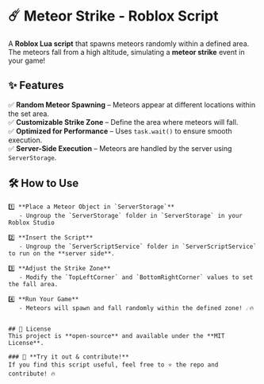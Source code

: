 # ☄️ Meteor Strike - Roblox Script

A **Roblox Lua script** that spawns meteors randomly within a defined area. The meteors fall from a high altitude, simulating a **meteor strike** event in your game!  

## ✨ Features  
✅ **Random Meteor Spawning** – Meteors appear at different locations within the set area.  
✅ **Customizable Strike Zone** – Define the area where meteors will fall.  
✅ **Optimized for Performance** – Uses `task.wait()` to ensure smooth execution.  
✅ **Server-Side Execution** – Meteors are handled by the server using `ServerStorage`.  


## 🛠️ How to Use  
```
1️⃣ **Place a Meteor Object in `ServerStorage`**  
   - Ungroup the `ServerStorage` folder in `ServerStorage` in your Roblox Studio

2️⃣ **Insert the Script**  
   - Ungroup the `ServerScriptService` folder in `ServerScriptService` to run on the **server side**.  

3️⃣ **Adjust the Strike Zone**  
   - Modify the `TopLeftCorner` and `BottomRightCorner` values to set the fall area.  

4️⃣ **Run Your Game**  
   - Meteors will spawn and fall randomly within the defined zone! ☄️🔥  


## 📄 License  
This project is **open-source** and available under the **MIT License**.  

### 🚀 **Try it out & contribute!**  
If you find this script useful, feel free to ⭐ the repo and contribute! 🔥  
```
